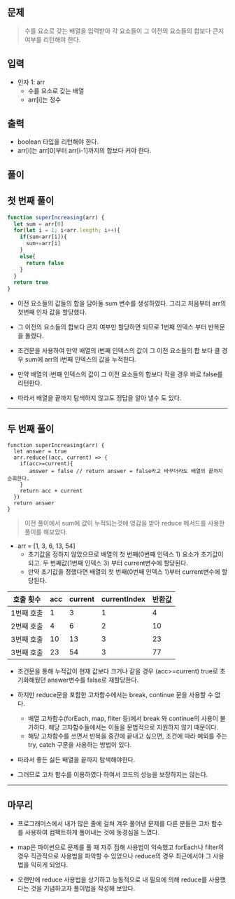 ## 문제
>수를 요소로 갖는 배열을 입력받아 각 요소들이 그 이전의 요소들의 합보다 큰지 여부를 리턴해야 한다.

## 입력 
* 인자 1: arr
  * 수를 요소로 갖는 배열
  * arr[i]는 정수

## 출력
  * boolean 타입을 리턴해야 한다.
  * arr[i]는 arr[0]부터 arr[i-1]까지의 합보다 커야 한다.

## 풀이

## 첫 번째 풀이

```js
function superIncreasing(arr) {
  let sum = arr[0]
  for(let i = 1; i<arr.length; i++){
    if(sum<arr[i]){
      sum+=arr[i]
    }
    else{
      return false
    }
  }
  return true
}

```
* 이전 요소들의 값들의 합을 담아둘 sum 변수를 생성하였다. 그리고 처음부터 arr의 첫번째 인자 값을 할당했다.

* 그 이전의 요소들의 합보다 큰지 여부만 할당하면 되므로 1번째 인덱스 부터 반복문을 돌렸다.

* 조건문을 사용하여 만약 배열의 i번째 인덱스의 값이 그 이전 요소들의 합 보다 클 경우 sum에 arr의 i번째 인덱스의 값을 누적한다.

* 만약 배열의 i번째 인덱스의 값이 그 이전 요소들의 합보다 작을 경우 바로 false를 리턴한다.

* 따라서 배열을 끝까지 탐색하지 않고도 정답을 알아 낼수 도 있다.
---
## 두 번째 풀이
```
function superIncreasing(arr) {
  let answer = true
  arr.reduce((acc, current) => {
    if(acc>=current){
       answer = false // return answer = false라고 바꾸더라도 배열의 끝까지 순회한다.
    }
    return acc + current
  })
  return answer
}
```
> 이전 풀이에서 sum에 값이 누적되는것에 영감을 받아 reduce 메서드를 사용한 풀이를 해보았다.

* arr = [1, 3, 6, 13, 54]
    * 초기값을 정하지 않았으므로 배열의 첫 번째(0번째 인덱스 1) 요소가 초기값이 되고. 두 번째값(1번째 인덱스 3) 부터 current변수에 할당된다. 
    * 만약 초기값을 정했다면 배열의 첫 번째(0번째 인덱스 1)부터 current변수에 할당된다.

|호출 횟수|acc|current|currentIndex|반환값|
|---|---|---|---|---|
|1번째 호출|1|3|1|4|
|2번째 호출|4|6|2|10|
|3번째 호출|10|13|3|23|
|3번째 호출|23|54|3|77|

* 조건문을 통해 누적값이 현재 값보다 크거나 같을 경우 (acc>=current)  true로 초기화해뒀던 answer변수를 false로 재할당한다.

* 하지만 reduce문을 포함한 고차함수에서는 break, continue 문을 사용할 수 없다. 
    * 배열 고차함수(forEach, map, fliter 등)에서 break 와 continue의 사용이 불가하다. 해당 고차함수들에서는 이들을 문법적으로 지원하지 않기 때문이다.
    * 해당 고차함수를 쓰면서 반복을 중간에 끝내고 싶으면, 조건에 따라 예외를 주는 try, catch 구문을 사용하는 방법이 있다.


* 따라서 좋든 싫든 배열을 끝까지 탐색해야한다.

* 그러므로 고차 함수를 이용하였다 하여서 코드의 성능을 보장하지는 않는다.
---
## 마무리

* 프로그래머스에서 내가 많은 줄에 걸쳐 겨우 풀어낸 문제를 다른 분들은 고차 함수를 사용하여 컴팩트하게 풀어내는 것에 동경심을 느꼈다.

* map은 파이썬으로 문제를 풀 때 자주 접해 사용법이 익숙했고 forEach나 filter의 경우 직관적으로 사용법을 파악할 수 있었으나 reduce의 경우 최근에서야 그 사용법을 익히게 되었다.

* 오랜만에 reduce 사용법을 상기하고 능동적으로 내 필요에 의해 reduce를 사용했다는 것을 기념하고자 풀이법을 작성해 보았다.